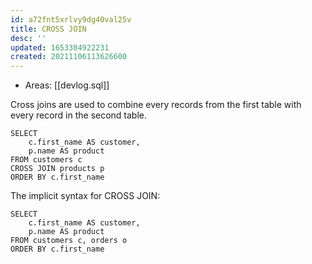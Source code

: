 ```yaml
---
id: a72fnt5xrlvy9dg40val25v
title: CROSS JOIN
desc: ''
updated: 1653304922231
created: 20211106113626600
---
```


- Areas: [[devlog.sql]]

Cross joins are used to combine every records from the first table with every record in the second table.

    SELECT
        c.first_name AS customer,
        p.name AS product
    FROM customers c
    CROSS JOIN products p
    ORDER BY c.first_name

The implicit syntax for CROSS JOIN:

    SELECT
        c.first_name AS customer,
        p.name AS product
    FROM customers c, orders o
    ORDER BY c.first_name
